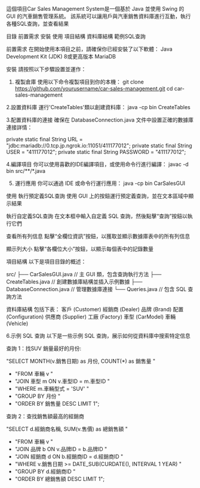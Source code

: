 
這個項目Car Sales Management System是一個基於 Java 並使用 Swing 的 GUI 的汽車銷售管理系統。
該系統可以讓用戶與汽車銷售資料庫進行互動，執行各種SQL查詢，並查看結果

目錄
前置需求
安裝
使用
項目結構
資料庫結構
範例SQL查詢


前置需求
在開始使用本項目之前，請確保你已經安裝了以下軟體：
Java Development Kit (JDK) 8或更高版本
MariaDB

安裝
請按照以下步驟設置並運作：

1. 複製倉庫
使用以下命令複製項目到你的本機：
git clone https://github.com/yourusername/car-sales-management.git
cd car-sales-management

2.設置資料庫
運行'CreateTables'類以創建資料庫：
java -cp bin CreateTables

3.配置資料庫的連接
確保在 DatabaseConnection.java 文件中設置正確的數據庫連接詳情：

private static final String URL = "jdbc:mariadb://0.tcp.jp.ngrok.io:11051/411177012";
private static final String USER = "411177012";
private static final String PASSWORD = "411177012";

4.編譯項目
你可以使用喜歡的IDE編譯項目，或使用命令行進行編譯：
javac -d bin src/**/*.java

5. 運行應用
你可以通過 IDE 或命令行運行應用：
java -cp bin CarSalesGUI

使用
執行預定義SQL查詢
使用 GUI 上的按鈕運行預定義查詢，並在文本區域中顯示結果

執行自定義SQL查詢
在文本框中輸入自定義 SQL 查詢，然後點擊“查詢”按鈕以執行它們

查看所有列信息
點擊“全欄位資訊”按鈕，以獲取並顯示數據庫表中的所有列信息

顯示列大小
點擊“各欄位大小”按鈕，以顯示每個表中的記錄數量

項目結構
以下是項目目錄的概述：

src/
    ├── CarSalesGUI.java       // 主 GUI 類，包含查詢執行方法
    ├── CreateTables.java      // 創建數據庫結構並插入示例數據
    ├── DatabaseConnection.java // 管理數據庫連接
    └── Queries.java  // 包含 SQL 查詢方法
    
資料庫結構
包括下表：
客戶 (Customer)
經銷商 (Dealer)
品牌 (Brand)
配置 (Configuration)
供應商 (Supplier)
工廠 (Factory)
車型 (CarModel)
車輛 (Vehicle)

6.示例 SQL 查詢
以下是一些示例 SQL 查詢，展示如何從資料庫中搜索特定信息

查詢 1：找SUV 銷量最好的月份:

"SELECT MONTH(v.銷售日期) as 月份, COUNT(*) as 銷售量 "
+ "FROM 車輛 v "
+ "JOIN 車型 m ON v.車型ID = m.車型ID "
+ "WHERE m.車輛型式 = 'SUV' "
+ "GROUP BY 月份 "
+ "ORDER BY 銷售量 DESC LIMIT 1";

查詢 2：查找銷售額最高的經銷商

"SELECT d.經銷商名稱, SUM(v.售價) as 總銷售額 "
+ "FROM 車輛 v "
+ "JOIN 品牌 b ON v.品牌ID = b.品牌ID "
+ "JOIN 經銷商 d ON b.經銷商ID = d.經銷商ID "
+ "WHERE v.銷售日期 >= DATE_SUB(CURDATE(), INTERVAL 1 YEAR) "
+ "GROUP BY d.經銷商ID "
+ "ORDER BY 總銷售額 DESC LIMIT 1";


